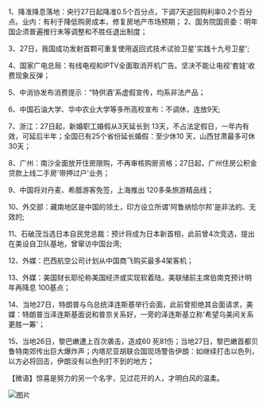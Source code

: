 1、降准降息落地：央行27日起降准0.5个百分点，下调7天逆回购利率0.2个百分点。业内：有利于降低购房成本，修复房地产市场预期； 2、国务院国资委：明年国企须普遍推行末等调整和不胜任退出制度；

3、27日，我国成功发射首颗可重复使用返回式技术试验卫星'实践十九号卫星';

4、国家广电总局：有线电视和IPTV全面取消开机广告。坚决不能让电视'套娃'收费现象反弹；

5、中消协发布消费提示：“特供酒'系虚假宣传，均系非法产品；

6、中国石油大学、华中农业大学等多所高校宣布：不调休，连放9天;

7、浙江：27日起，新婚职工婚假从3天延长到 13天，不占法定假日，一年内有效，可延后半年；全国已有25个省份延长婚假：至少休10 天，山西甘肃最多可休30天；

8、广州：南沙全面放开住房限购，不再审核购房资格；27日起，广州住房公积金贷款上线二手房'带押过户'业务；

9、中国将对丹麦、希腊游客免签，上海推出 120多条旅游精品线；

10、外交部：藏南地区是中国的领土，印方设立所谓'阿鲁纳恰尔邦'是非法的、无效的;

11、石破茂当选日本自民党总裁：预计将成为日本新首相，此前曾4次竞选，提出在美设自卫队基地，曾窜访中国台湾;

12、外媒：巴西航空公司计划从中国商飞购买最多4架客机；

13、外媒：美国财长耶伦称美国经济或实现软着陆，美联储前主席伯南克预计明年再降息 100基点；

14、当地27日，特朗普与乌总统泽连斯基举行会面，此前曾拒绝其会面请求，美媒：特朗普当泽连斯基面说和普京关系好，一旁的泽连斯基立称'希望乌美间关系更胜一筹'；

15、当地26日，黎巴嫩遭上百次袭击，造成60 死81伤；当地27日，黎巴嫩首都贝鲁特南郊传出巨大爆炸声；内塔尼亚胡联合国现场警告伊朗：如继续打击以色列，以方必将回击，伊朗没有以色列打不到的地方；

【微语】惊喜是努力的另一个名字，见过花开的人，才明白风的温柔。

![图片](https://api.03c3.cn/api/zb)
